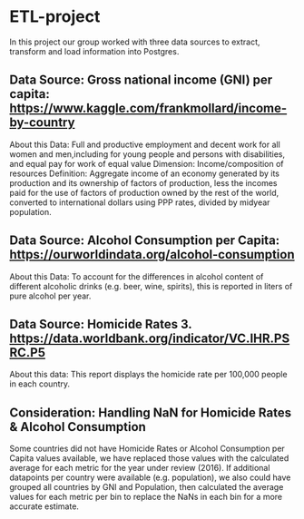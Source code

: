 # ETL-project

In this project our group worked with three data sources to extract, transform and load information into Postgres. 

 


## Data Source: Gross national income (GNI) per capita: https://www.kaggle.com/frankmollard/income-by-country 
About this Data: Full and productive employment and decent work for all women and men,including for young people and persons with disabilities, and equal pay for work of equal value
Dimension: Income/composition of resources
Definition: Aggregate income of an economy generated by its production and its ownership of factors of production, less the incomes paid for the use of factors of production owned by the rest of the world, converted to international dollars using PPP rates, divided by midyear population.

## Data Source: Alcohol Consumption per Capita: https://ourworldindata.org/alcohol-consumption 
About this Data: To account for the differences in alcohol content of different alcoholic drinks (e.g. beer, wine, spirits), this is reported in liters of pure alcohol per year.

## Data Source: Homicide Rates 3.	https://data.worldbank.org/indicator/VC.IHR.PSRC.P5
About this data: This report displays the homicide rate per 100,000 people in each country.


## Consideration: Handling NaN for Homicide Rates & Alcohol Consumption
Some countries did not have Homicide Rates or Alcohol Consumption per Capita values available, we have replaced those values with the calculated average for each metric for the year under review (2016). If additional datapoints per country were available (e.g. population), we also could have grouped all countries by GNI and Population, then calculated the average values for each metric per bin to replace the NaNs in each bin for a more accurate estimate. 


